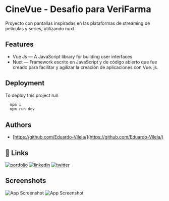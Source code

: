 
# CineVue - Desafio para VeriFarma

Proyecto con pantallas inspiradas en las plataformas de streaming de películas y series, utilizando nuxt.



## Features

- Vue Js — A JavaScript library for building user interfaces
- Nuxt —  Framework escrito en JavaScript y de código abierto que fue creado para facilitar y agilizar la creación de aplicaciones con Vue. js.



## Deployment

To deploy this project run

```bash
  npm i
  npm run dev
```


## Authors

- [https://github.com/Eduardo-Vilela/](https://github.com/Eduardo-Vilela/)


## 🔗 Links
[![portfolio](https://img.shields.io/badge/my_portfolio-000?style=for-the-badge&logo=ko-fi&logoColor=white)](https://katherineoelsner.com/)
[![linkedin](https://img.shields.io/badge/linkedin-0A66C2?style=for-the-badge&logo=linkedin&logoColor=white)](https://www.linkedin.com/in/eduardo-vilela/)
[![twitter](https://img.shields.io/badge/twitter-1DA1F2?style=for-the-badge&logo=twitter&logoColor=white)](https://twitter.com/)


## Screenshots

![App Screenshot](https://res.cloudinary.com/thiale-indumentaria/image/upload/v1684379654/WhatsApp_Image_2023-05-18_at_12.13.59_AM_oheunr.jpg)
![App Screenshot](https://res.cloudinary.com/thiale-indumentaria/image/upload/v1684379562/WhatsApp_Image_2023-05-18_at_12.11.17_AM_ylizlo.jpg)

